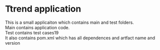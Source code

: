 # Ttrend application

This is a small applicaiton which contains main and test folders.  
Main contains application code.  
Test contains test cases19  
It also contains pom.xml which has all dependences and artfact name and version

